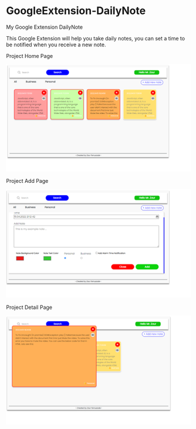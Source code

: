 # GoogleExtension-DailyNote
My Google Extension DailyNote


This Google Extension will help you take daily notes, you can set a time to be notified when you receive a new note.


Project Home Page

<img src="https://github.com/Z-Farrukzada/GoogleExtension-DailyNote/blob/main/DailyNoteExtension/project_screen/home.png" />

Project Add Page

<img src="https://github.com/Z-Farrukzada/GoogleExtension-DailyNote/blob/main/DailyNoteExtension/project_screen/add.png" />

Project Detail Page

<img src="https://github.com/Z-Farrukzada/GoogleExtension-DailyNote/blob/main/DailyNoteExtension/project_screen/detail.png" />



